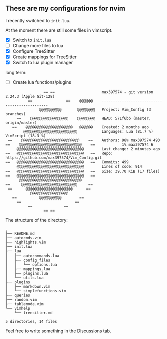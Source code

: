 ## These are my configurations for nvim
I recently switched to `init.lua`.

At the moment there are still some files in vimscript.

- [x] Switch to `init.lua`
- [ ] Change more files to lua
- [x] Configure TreeSitter
- [x] Create mappings for TreeSitter
- [x] Switch to lua plugin manager

long term:
- [ ] Create lua functions/plugins
```
                 == ==                     max397574 ~ git version 2.24.3 (Apple Git-128)
          ==               ==    @@@@@@    ----------------------------------------------
               @@@@@@@@@@       @@@@@@@@   Project: Vim_Config (3 branches)
     ==    @@@@@@@@@@@@@@@@@    @@@@@@@@   HEAD: 571f6bb (master, origin/master)
   ==    @@@@@@@@@@@@@@@@@@@@@   @@@@@@    Created: 2 months ago
        @@@@@@@@@@@@@@@@@@@@@@@@           Languages: Lua (81.7 %) VimScript (18.3 %)
 ==    @@@@@@@@@@@@@@@@@@@@@@@@@@    ==    Authors: 98% max397574 493
==    @@@@@@@@@@@@@@@@@@@@@@@@@@@@    ==            1% max397574 6
     @@@@@@@@@@@@@@@@@@@@@@@@@@@@@@        Last change: 2 minutes ago
==   @@@@@@@@@@@@@@@@@@@@@@@@@@@@@@   ==   Repo: https://github.com/max397574/Vim_Config.git
==   @@@@@@@@@@@@@@@@@@@@@@@@@@@@@@   ==   Commits: 499
     @@@@@@@@@@@@@@@@@@@@@@@@@@@@@@        Lines of code: 914
==   @@@@@@@@@@@@@@@@@@@@@@@@@@@@@@   ==   Size: 39.70 KiB (17 files)
==   @@@@@@@@@@@@@@@@@@@@@@@@@@@@@@   ==
      @@@@@@@@@@@@@@@@@@@@@@@@@@@@
==     @@@@@@@@@@@@@@@@@@@@@@@@@     ==
 ==      @@@@@@@@@@@@@@@@@@@@@      ==
           @@@@@@@@@@@@@@@@@
   ==          @@@@@@@@@@        ==
     ==                        ==
          ==              ==
                 == ==
```

The structure of the directory:
```
.
├── README.md
├── autocmds.vim
├── highlights.vim
├── init.lua
├── lua
│   ├── autocommands.lua
│   ├── config_files
│   │   └── options.lua
│   ├── mappings.lua
│   ├── plugins.lua
│   └── utils.lua
├── plugins
│   ├── markdown.vim
│   └── simplefunctions.vim
├── queries
├── random.vim
├── tablemode.vim
└── vimhelp
    └── treesitter.md

5 directories, 14 files
```

Feel free to write something in the Discussions tab.
